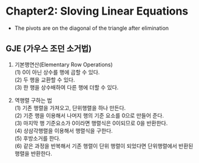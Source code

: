 # Chapter2: Sloving Linear Equations

* The pivots are on the diagonal of the triangle after elimination

## GJE (가우스 조던 소거법)
1. 기본행연산(Elementary Row Operations)<br>
  (1) 0이 아닌 상수를 행에 곱할 수 있다.<br>
  (2) 두 행을 교환할 수 있다.<br>
  (3) 한 행을 상수배하여 다른 행에 더할 수 있다.<br>

2. 역행렬 구하는 법<br>
  (1) 기존 행렬을 가져오고, 단위행렬을 하나 만든다.<br>
  (2) 기준 행을 이용해서 나머지 행의 기준 요소를 0으로 만들어 준다.<br>
  (3) 마지막 행 기준요소가 0이라면 행렬식은 0이되므로 0을 반환한다.<br>
  (4) 상삼각행렬을 이용해서 행렬식을 구한다.<br>
  (5) 후방소거를 한다.<br>
  (6) 같은 과정을 반복해서 기존 행렬이 단위 행렬이 되었다면 단위행렬에서 반환된 행렬을 뱐환한다.<br>
